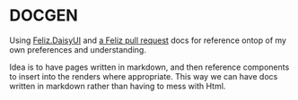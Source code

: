 # DOCGEN

Using [Feliz.DaisyUI](https://github.com/dzoukr/Feliz.DaisyUI) and [a Feliz pull request](https://github.com/Freymaurer/Feliz/blob/master/docs/App.fs) docs for reference ontop of my own preferences and understanding.

Idea is to have pages written in markdown, and then reference components to insert into the renders where appropriate. This way we can have docs written in markdown rather than having to mess with Html.
